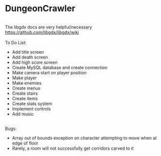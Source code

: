 # DungeonCrawler
<br>The libgdx docs are very helpful/necessary
<br>https://github.com/libgdx/libgdx/wiki
<br>
<br>To Do List:
<ul><li>Add title screen</li>
<li>Add death screen</li>
<li>Add high score screen</li>
<li>Create MySQL database and create connection</li>
<li>Make camera start on player position</li>
<li>Make player</li>
<li>Make enemies</li>
<li>Create menus</li>
<li>Create stairs</li>
<li>Create items</li>
<li>Create stats system</li>
<li>Implement controls</li>
<li>Add music</li></ul>
<br>Bugs:
<ul><li>Array out of bounds exception on character attempting to move when at edge of floor</li>
<li>Rarely, a room will not successfully get corridors carved to it</li></ul>


